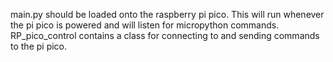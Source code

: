 main.py should be loaded onto the raspberry pi pico. This will run whenever the pi pico is powered and will listen for micropython commands.
RP_pico_control contains a class for connecting to and sending commands to the pi pico.